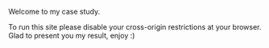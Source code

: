 Welcome to my case study.

To run this site please disable your cross-origin restrictions at your browser.
Glad to present you my result, enjoy :)
